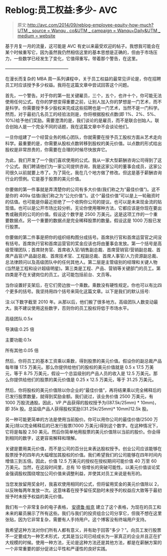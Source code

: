 # Reblog:员工权益:多少- AVC

> 原文:[http://avc.com/2014/09/reblog-employee-equity-how-much?UTM _ source = Wanqu . co&UTM _ campaign = Wanqu+Daily&UTM _ medium = website](http://avc.com/2014/09/reblog-employee-equity-how-much?utm_source=wanqu.co&utm_campaign=Wanqu+Daily&utm_medium=website)

基于月复一月的流量，这可能是 AVC 有史以来最受欢迎的帖子。我想我可能会在某个时候重写它，因为虽然我仍然相信这里的基本思想是正确的，但由于市场压力，一些数学已经发生了变化，它值得重写。带着那个警告，在这里。

——————————————–

在漫长而复杂的 MBA 周一系列课程中，关于员工权益的最常见评论是，你在招聘员工时应该授予多少权益。我将在这篇文章中尝试回答这个问题。

首先，一个警告。对于你的第一批关键雇员，三个，五个，也许十个，你可能无法使用任何公式。在你的梦想变得重要之前，让别人加入你的梦想是一门艺术，而不是科学。你需要授予多少股权来完成这些招聘也是一门艺术，当然不是一门科学。然而，对于最初几名员工的经验法则是，你将根据股权点数(即 1%、2%、5%、10%)给予他们奖励。需要澄清的是，我们谈论的是雇员，而不是联合创始人。联合创始人是一个完全不同的话题，我在这篇文章中不会谈论他们。

一旦你组建了一个经营业务的核心团队，你就需要在授予员工股权方面从艺术走向科学。最重要的是，你需要从股权点数转移到股权的美元价值。以点数的形式给出股权是非常昂贵的，你需要在合理的时候尽快放弃它。

为此，我们开发了一个我们喜欢使用的公式。我从一家大型薪酬咨询公司得到了这个公式。我们聘请他们为一家公司提供咨询，我是这家公司的董事会成员，这家公司很久以前就要上市了。为了简化，我在几个地方做了修改。但这是基于薪酬咨询行业的惯例。它是基于股票的美元价值。

你要做的第一件事就是弄清楚你的公司有多大价值(我们称之为“最佳价值”)。这不是你的 409a 估值(我们称之为“公允价值”)。这个“最佳价值”可以是上一轮融资时的估值。也可能是你最近拒绝了一个收购你公司的提议。也可以是未来现金流的贴现值。也可以是公开市场比较分析。无论你使用哪种方法，它都应该是你现在要出售或融资的公司的价值。假设这个数字是 2500 万美元。这是这项工作的一个重要数据点。另一个重要的数据点是完全稀释股票的数量。假设这是 1000 万股已发行股票。

你要做的第二件事是把你的组织结构图分成括号。首席执行官和首席运营官之间没有括号。首席执行官和首席运营官的奖金应该也将由董事会发放。第一个括号是高级管理团队；首席财务官、首席收入官/销售副总裁、首席营销官/营销副总裁、首席产品官/产品副总裁、首席技术官、工程副总裁、首席人事官/人力资源副总裁、总法律顾问以及高级团队中的任何其他人。第二层是主管级别的经理和关键人物(当然是工程和设计超级明星)。第三类是工程、产品、营销等关键部门的员工。第四类是不在关键岗位的员工。这可能包括前台、文员等。

当你设置好支架后，在它们旁边放一个乘数。乘数没有硬性规定。你也可以有比四个更多的括号。我坚持用四个括号来简化这篇文章。以下是我们的默认括号:

注:以下数字截至 2010 年。从那以后，他们搬了很多地方。高级团队人数变动最大。我不建议使用这些数字，否则你的员工股权将低于市场水平。

高级团队:0.5x

导演级:0.25 倍

主要功能:0.1x

所有其他:0.05 倍

然后，你将员工的基本工资乘以乘数，得到股票的美元价值。假设你的副总裁产品每年赚 17.5 万美元。那么你提供给他们的股权的美元价值就是 0.5 x 17.5 万美元，等于 8.75 万美元，假设一个总监级别的产品人员的收入是 12.5 万美元。那么你提供给他们的股票的美元价值是 0.25 x 12.5 万美元，等于 31.25 万美元。

然后，你将股权的美元价值除以你企业的“最佳价值”，再将结果乘以完全稀释后的已发行股票数量，就得到奖励金额。我们说过，该业务价值 2500 万美元，有 1000 万股流通股。因此，VP 产品获得的股权授予为((87.5k/25mm) * 10mm)，即 35k 股。总监级产品人获得股权奖励((31.25k/25mm)* 10mm)12.5k 股。

另一种可能更简单的方法是使用当前股价。你可以用你公司的最佳价值(2500 万美元)除以完全稀释后的已发行股票(1000 万美元)得到这个数字。在这种情况下，它将是每股 2.50 美元。然后你简单地用股票的美元价值除以当前的股价。你会得到相同的数字，这更容易解释和理解。

关键是要用美元价值，而不是公司的百分比来表达股权授予。创业公司应该能够在股票授予的四年内大幅增加其股权的价值。我们希望我们的公司能够在四年时间内增值三到五倍。因此，价值 12.5 万美元的授权在授权期间可能价值 40 万至 60 万美元。当然，在这段时间里，总有 10 倍增长的突破可能性。以美元价值谈论奖金强调股权围绕增加公司价值来调整利益，并使其对员工来说是有形的。

当您发放留用奖金时，我喜欢使用相同的公式，但将留用奖金的美元价值除以 2，以反映每两年发放一次。这意味着在授予留任奖励时未授予的权益应大致等于最初授予时未授予权益的美元价值。

我们有一个非常复杂的电子表格， [安德鲁·帕克](https://twitter.com/#!/andrewparker) 建立了这个表格，为现在的员工和未来的雇员展示了所有这些。我们与我们的投资组合公司分享它，但我不想在这里张贴，因为它非常复杂，需要有人手持用户。这个博客没有终端用户支持。

我希望这种方法对你们所有人都有意义，并有助于回答“多少？”。向员工发行股票不一定要成为一种艺术形式，尤其是当公司已经成长为一家真正的企业并且正在扩大规模的时候。使用一种方法，无论是这种方法还是其他方法，都是在薪酬方案的一个非常重要的部分促进公平性和严谨性的良好实践。